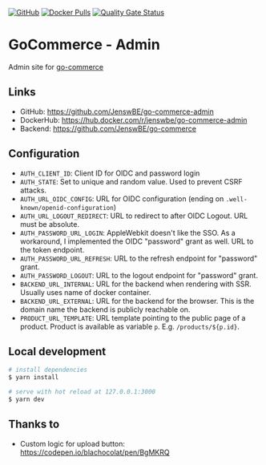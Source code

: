 [![GitHub](https://img.shields.io/github/license/JenswBE/go-commerce)](https://github.com/JenswBE/go-commerce-admin)
[![Docker Pulls](https://img.shields.io/docker/pulls/jenswbe/go-commerce)](https://hub.docker.com/r/jenswbe/go-commerce-admin)
[![Quality Gate Status](https://sonarcloud.io/api/project_badges/measure?project=JenswBE_go-commerce-admin&metric=alert_status)](https://sonarcloud.io/summary/new_code?id=JenswBE_go-commerce-admin)

# GoCommerce - Admin

Admin site for [go-commerce](https://github.com/JenswBE/go-commerce)

## Links

- GitHub: https://github.com/JenswBE/go-commerce-admin
- DockerHub: https://hub.docker.com/r/jenswbe/go-commerce-admin
- Backend: https://github.com/JenswBE/go-commerce

## Configuration

- `AUTH_CLIENT_ID`: Client ID for OIDC and password login
- `AUTH_STATE`: Set to unique and random value. Used to prevent CSRF attacks.
- `AUTH_URL_OIDC_CONFIG`: URL for OIDC configuration (ending on `.well-known/openid-configuration`)
- `AUTH_URL_LOGOUT_REDIRECT`: URL to redirect to after OIDC Logout. URL must be absolute.
- `AUTH_PASSWORD_URL_LOGIN`: AppleWebkit doesn't like the SSO. As a workaround, I implemented the OIDC "password" grant as well. URL to the token endpoint.
- `AUTH_PASSWORD_URL_REFRESH`: URL to the refresh endpoint for "password" grant.
- `AUTH_PASSWORD_LOGOUT`: URL to the logout endpoint for "password" grant.
- `BACKEND_URL_INTERNAL`: URL for the backend when rendering with SSR. Usually uses name of docker container.
- `BACKEND_URL_EXTERNAL`: URL for the backend for the browser. This is the domain name the backend is publicly reachable on.
- `PRODUCT_URL_TEMPLATE`: URL template pointing to the public page of a product. Product is available as variable `p`. E.g. `/products/${p.id}`.

## Local development

```bash
# install dependencies
$ yarn install

# serve with hot reload at 127.0.0.1:3000
$ yarn dev
```

## Thanks to

- Custom logic for upload button: https://codepen.io/blachocolat/pen/BgMKRQ
